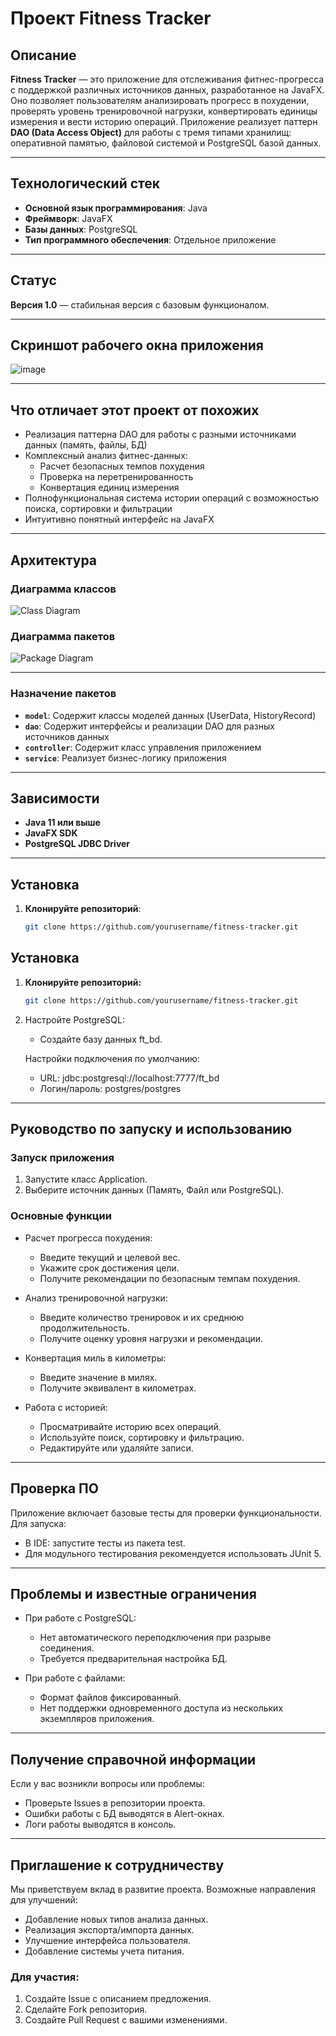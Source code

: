 # Проект Fitness Tracker

## Описание

**Fitness Tracker** — это приложение для отслеживания фитнес-прогресса с поддержкой различных источников данных, разработанное на JavaFX. Оно позволяет пользователям анализировать прогресс в похудении, проверять уровень тренировочной нагрузки, конвертировать единицы измерения и вести историю операций. Приложение реализует паттерн **DAO (Data Access Object)** для работы с тремя типами хранилищ: оперативной памятью, файловой системой и PostgreSQL базой данных.

---

## Технологический стек

- **Основной язык программирования**: Java
- **Фреймворк**: JavaFX
- **Базы данных**: PostgreSQL
- **Тип программного обеспечения**: Отдельное приложение

---

## Статус

**Версия 1.0** — стабильная версия с базовым функционалом.

---

## Скриншот рабочего окна приложения
![image](https://github.com/user-attachments/assets/92709d93-cc41-4d20-b11e-069069e472ce)


---

## Что отличает этот проект от похожих

- Реализация паттерна DAO для работы с разными источниками данных (память, файлы, БД)
- Комплексный анализ фитнес-данных:
    - Расчет безопасных темпов похудения
    - Проверка на перетренированность
    - Конвертация единиц измерения
- Полнофункциональная система истории операций с возможностью поиска, сортировки и фильтрации
- Интуитивно понятный интерфейс на JavaFX

---

## Архитектура

### Диаграмма классов
![Class Diagram](FitnessTrackerClassDiagramM1.png)

### Диаграмма пакетов
![Package Diagram](FitnessTrackerPackageDiagram.png)

---

### Назначение пакетов

- **`model`**: Содержит классы моделей данных (UserData, HistoryRecord)
- **`dao`**: Содержит интерфейсы и реализации DAO для разных источников данных
- **`controller`**: Содержит класс управления приложением
- **`service`**: Реализует бизнес-логику приложения

---

## Зависимости

- **Java 11 или выше**
- **JavaFX SDK**
- **PostgreSQL JDBC Driver**

---

## Установка

1. **Клонируйте репозиторий**:
   ```bash
   git clone https://github.com/yourusername/fitness-tracker.git
   
## Установка

1. **Клонируйте репозиторий:**
   ```bash
   git clone https://github.com/yourusername/fitness-tracker.git

2. Настройте PostgreSQL:
    - Создайте базу данных ft_bd.

   Настройки подключения по умолчанию:
    - URL: jdbc:postgresql://localhost:7777/ft_bd
    - Логин/пароль: postgres/postgres

---

## Руководство по запуску и использованию

### Запуск приложения

1. Запустите класс Application.
2. Выберите источник данных (Память, Файл или PostgreSQL).

### Основные функции

- Расчет прогресса похудения:
    - Введите текущий и целевой вес.
    - Укажите срок достижения цели.
    - Получите рекомендации по безопасным темпам похудения.

- Анализ тренировочной нагрузки:
    - Введите количество тренировок и их среднюю продолжительность.
    - Получите оценку уровня нагрузки и рекомендации.

- Конвертация миль в километры:
    - Введите значение в милях.
    - Получите эквивалент в километрах.

- Работа с историей:
    - Просматривайте историю всех операций.
    - Используйте поиск, сортировку и фильтрацию.
    - Редактируйте или удаляйте записи.

---

## Проверка ПО

Приложение включает базовые тесты для проверки функциональности. Для запуска:
- В IDE: запустите тесты из пакета test.
- Для модульного тестирования рекомендуется использовать JUnit 5.

---

## Проблемы и известные ограничения

- При работе с PostgreSQL:
    - Нет автоматического переподключения при разрыве соединения.
    - Требуется предварительная настройка БД.

- При работе с файлами:
    - Формат файлов фиксированный.
    - Нет поддержки одновременного доступа из нескольких экземпляров приложения.

---

## Получение справочной информации

Если у вас возникли вопросы или проблемы:
- Проверьте Issues в репозитории проекта.
- Ошибки работы с БД выводятся в Alert-окнах.
- Логи работы выводятся в консоль.

---

## Приглашение к сотрудничеству

Мы приветствуем вклад в развитие проекта. Возможные направления для улучшений:
- Добавление новых типов анализа данных.
- Реализация экспорта/импорта данных.
- Улучшение интерфейса пользователя.
- Добавление системы учета питания.

### Для участия:
1. Создайте Issue с описанием предложения.
2. Сделайте Fork репозитория.
3. Создайте Pull Request с вашими изменениями.

